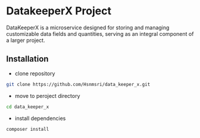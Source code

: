 # DatakeeperX Project
DataKeeperX is a microservice designed for storing and managing customizable data fields and quantities, serving as an integral component of a larger project.

## Installation
- clone repository
```bash
git clone https://github.com/Hsnmsri/data_keeper_x.git
```

- move to peroject directory
```bash
cd data_keeper_x
```

- install dependencies
```bash
composer install
```